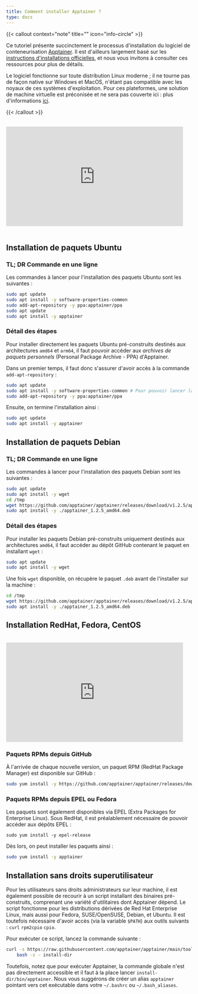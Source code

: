 ```yaml
---
title: Comment installer Apptainer ?
type: docs
---
```



{{< callout context="note" title="" icon="info-circle" >}}

Ce tutoriel présente succinctement le processus d'installation du logiciel de conteneurisation [Apptainer](https://apptainer.org/). Il est d'ailleurs largement basé sur les [instructions d'installations officielles](https://apptainer.org/docs/admin/1.2/installation.html#install-from-pre-built-packages), et nous vous invitons à consulter ces ressources pour plus de détails.

Le logiciel fonctionne sur toute distribution Linux moderne ; il ne tourne pas de façon native sur Windows et MacOS, n'étant pas compatible avec les noyaux de ces systèmes d'exploitation. Pour ces plateformes, une solution de machine virtuelle est préconisée et ne sera pas couverte ici : plus d'informations [ici](https://apptainer.org/docs/admin/1.2/installation.html#installation-on-windows-or-mac).

{{< /callout >}}


<br/>

<!-- <video controls width="400px">
  <source src="https://www.youtube.com/embed/YDOH-mapNgo?si=A3SE_pXO4ty2aaL-" autoplay="false"/>
</video> -->

<iframe width="480" height="270" src="https://www.youtube.com/embed/YDOH-mapNgo?si=A3SE_pXO4ty2aaL-" title="YouTube video player" frameborder="0" allow="accelerometer; autoplay; clipboard-write; encrypted-media; gyroscope; picture-in-picture; web-share" allowfullscreen></iframe>

<br/>
<br/>

<!-- Ce tutoriel présente succinctement le processus d'installation du logiciel de conteneurisation [Apptainer][apptainer-home-page]. Il est d'ailleurs largement basé sur les [instructions d'installations officielles][apptainer-install-linux], et nous vous invitons à consulter ces ressources pour plus de détails.

Le logiciel fonctionne sur toute distribution Linux moderne ; il ne tourne pas de façon native sur Windows et MacOS, n'étant pas compatible avec les noyaux de ces systèmes d'exploitation. Pour ces plateformes, une solution de machine virtuelle est préconisée et ne sera pas couverte ici : plus d'informations [ici][apptainer-vm-other-os]. -->

## Installation de paquets Ubuntu

### TL; DR Commande en une ligne
Les commandes à lancer pour l'installation des paquets Ubuntu sont les suivantes :

```sh
sudo apt update 
sudo apt install -y software-properties-common
sudo add-apt-repository -y ppa:apptainer/ppa
sudo apt update
sudo apt install -y apptainer
```


### Détail des étapes
Pour installer directement les paquets Ubuntu pré-construits destinés aux architectures `amd64` et `arm64`, il faut pouvoir accéder aux *archives de paquets personnels* (Personal Package Archive - PPA) d'Apptainer.

Dans un premier temps, il faut donc s'assurer d'avoir accès à la commande `add-apt-repository` :

```sh
sudo apt update 
sudo apt install -y software-properties-common # Pour pouvoir lancer la commande de la ligne suivante
sudo add-apt-repository -y ppa:apptainer/ppa
```

Ensuite, on termine l'installation ainsi :

```sh
sudo apt update
sudo apt install -y apptainer
```

##  Installation de paquets Debian

### TL; DR Commande en une ligne
Les commandes à lancer pour l'installation des paquets Debian sont les suivantes :

```sh
sudo apt update
sudo apt install -y wget
cd /tmp
wget https://github.com/apptainer/apptainer/releases/download/v1.2.5/apptainer_1.2.5_amd64.deb
sudo apt install -y ./apptainer_1.2.5_amd64.deb
```

### Détail des étapes
Pour installer les paquets Debian pré-construits uniquement destinés aux architectures `amd64`, il faut accéder au dépôt GitHub contenant le paquet en installant `wget` :

```sh
sudo apt update
sudo apt install -y wget
```

Une fois `wget` disponible, on récupère le paquet `.deb` avant de l'installer sur la machine :

```sh
cd /tmp
wget https://github.com/apptainer/apptainer/releases/download/v1.2.5/apptainer_1.2.5_amd64.deb
sudo apt install -y ./apptainer_1.2.5_amd64.deb
```

## Installation RedHat, Fedora, CentOS

<br>

<iframe width="480" height="270" src="https://www.youtube.com/embed/O969cm56-Ng?si=D54tNBfirRIlhq-A" title="YouTube video player" frameborder="0" allow="accelerometer; autoplay; clipboard-write; encrypted-media; gyroscope; picture-in-picture; web-share" allowfullscreen></iframe>

<!-- <video controls width="50%">
  <source src="/videos/fr/install-centOS/installer-apptainer-centos-final-stfr.mp4" type="video/mp4" autoplay="false"/>
</video>  -->

### Paquets RPMs depuis GitHub
À l'arrivée de chaque nouvelle version, un paquet RPM (RedHat Package Manager) est disponible sur GitHub :

```sh
sudo yum install -y https://github.com/apptainer/apptainer/releases/download/v1.2.5/apptainer-1.2.5-1.x86_64.rpm
```

### Paquets RPMs depuis EPEL ou Fedora
Les paquets sont également disponibles via EPEL (Extra Packages for Enterprise Linux).
Sous RedHat, il est préalablement nécessaire de pouvoir accéder aux dépôts EPEL :

```qh
sudo yum install -y epel-release
```

Dès lors, on peut installer les paquets ainsi :

```sh
sudo yum install -y apptainer
```

## Installation sans droits superutilisateur
Pour les utilisateurs sans droits administrateurs sur leur machine, il est également possible de recourir à un script installant des binaires pré-construits, comprenant une variété d'utilitaires dont Apptainer dépend. Le script fonctionne pour les distributions dérivées de Red Hat Enterprise Linux, mais aussi pour Fedora, SUSE/OpenSUSE, Debian, et Ubuntu. Il est toutefois nécessaire d'avoir accès (via la variable `$PATH`) aux outils suivants : `curl` `rpm2cpio` `cpio`.

Pour exécuter ce script, lancez la commande suivante :

```sh
curl -s https://raw.githubusercontent.com/apptainer/apptainer/main/tools/install-unprivileged.sh | \
    bash -s - install-dir
```

Toutefois, notez que pour exécuter Apptainer, la commande globale n'est pas directement accessible et il faut à la place lancer `install-dir/bin/apptainer`. Nous vous suggérons de créer un alias `apptainer` pointant vers cet exécutable dans votre `~/.bashrc` ou `~/.bash_aliases`.



[apptainer-home-page]: https://apptainer.org/
[apptainer-install-linux]: https://apptainer.org/docs/admin/1.2/installation.html#install-from-pre-built-packages
[apptainer-vm-other-os]: https://apptainer.org/docs/admin/1.2/installation.html#installation-on-windows-or-mac
